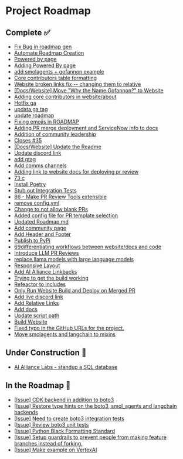 # Project Roadmap

<!--
  This file is automatically generated from GitHub issues.
  Do not edit this file directly. Instead, update the corresponding issues.
  The roadmap will be regenerated every Monday at 00:00 UTC.
-->

## Complete ✅
- [Fix Bug in roadmap gen](https://github.com/The-AI-Alliance/gofannon/pull/155)
- [Automate Roadmap Creation](https://github.com/The-AI-Alliance/gofannon/pull/150)
- [Powered by page](https://github.com/The-AI-Alliance/gofannon/pull/147)
- [Adding Powered By page](https://github.com/The-AI-Alliance/gofannon/pull/145)
- [add smolagents + gofannon example](https://github.com/The-AI-Alliance/gofannon/pull/141)
- [Core contributors table formatting](https://github.com/The-AI-Alliance/gofannon/pull/139)
- [Website broken links fix -- changing them to relative](https://github.com/The-AI-Alliance/gofannon/pull/138)
- [[Docs/Website] Move "Why the Name Gofannon?" to Website](https://github.com/The-AI-Alliance/gofannon/pull/132)
- [Adding core contributors in website/about](https://github.com/The-AI-Alliance/gofannon/pull/131)
- [Hotfix ga](https://github.com/The-AI-Alliance/gofannon/pull/130)
- [updata ga tag](https://github.com/The-AI-Alliance/gofannon/pull/129)
- [update roadmap](https://github.com/The-AI-Alliance/gofannon/pull/125)
- [Fixing emojis in ROADMAP](https://github.com/The-AI-Alliance/gofannon/pull/123)
- [Adding PR merge deployment and ServiceNow info to docs](https://github.com/The-AI-Alliance/gofannon/pull/121)
- [Addition of community leadership](https://github.com/The-AI-Alliance/gofannon/pull/117)
- [Closes #35](https://github.com/The-AI-Alliance/gofannon/pull/107)
- [[Docs/Website] Update the Readme](https://github.com/The-AI-Alliance/gofannon/pull/103)
- [Update discord link](https://github.com/The-AI-Alliance/gofannon/pull/102)
- [add gtag](https://github.com/The-AI-Alliance/gofannon/pull/100)
- [Add comms channels](https://github.com/The-AI-Alliance/gofannon/pull/97)
- [Adding link to website docs for deploying pr review](https://github.com/The-AI-Alliance/gofannon/pull/93)
- [73 c](https://github.com/The-AI-Alliance/gofannon/pull/91)
- [Install Poetry](https://github.com/The-AI-Alliance/gofannon/pull/90)
- [Stub out Integration Tests](https://github.com/The-AI-Alliance/gofannon/pull/89)
- [86 - Make PR Review Tools extensible](https://github.com/The-AI-Alliance/gofannon/pull/88)
- [remove config.yml](https://github.com/The-AI-Alliance/gofannon/pull/85)
- [Change to not allow blank PRs](https://github.com/The-AI-Alliance/gofannon/pull/84)
- [Added config file for PR template selection](https://github.com/The-AI-Alliance/gofannon/pull/82)
- [Updated Roadmap.md](https://github.com/The-AI-Alliance/gofannon/pull/81)
- [Add community page](https://github.com/The-AI-Alliance/gofannon/pull/80)
- [Add Header and Footer](https://github.com/The-AI-Alliance/gofannon/pull/77)
- [Publish to PyPi](https://github.com/The-AI-Alliance/gofannon/pull/73)
- [69differentiating workflows between website/docs and code](https://github.com/The-AI-Alliance/gofannon/pull/72)
- [Introduce LLM PR Reviews](https://github.com/The-AI-Alliance/gofannon/pull/68)
- [replace llama models with large language models](https://github.com/The-AI-Alliance/gofannon/pull/63)
- [Responsive Layout](https://github.com/The-AI-Alliance/gofannon/pull/62)
- [Add AI Alliance Linkbacks](https://github.com/The-AI-Alliance/gofannon/pull/60)
- [Trying to get the build working](https://github.com/The-AI-Alliance/gofannon/pull/59)
- [Refeactor to includes](https://github.com/The-AI-Alliance/gofannon/pull/58)
- [Only Run Website Build and Deploy on Merged PR](https://github.com/The-AI-Alliance/gofannon/pull/56)
- [Add live discord link](https://github.com/The-AI-Alliance/gofannon/pull/55)
- [Add Relative Links](https://github.com/The-AI-Alliance/gofannon/pull/52)
- [Add docs](https://github.com/The-AI-Alliance/gofannon/pull/48)
- [Update script path](https://github.com/The-AI-Alliance/gofannon/pull/47)
- [Build Website](https://github.com/The-AI-Alliance/gofannon/pull/46)
- [Fixed typo in the GitHub URLs for the project.](https://github.com/The-AI-Alliance/gofannon/pull/45)
- [Move smolagents and langchain to mixins](https://github.com/The-AI-Alliance/gofannon/pull/44)

## Under Construction 🚧
- [AI Alliance Labs - standup a SQL database](https://github.com/The-AI-Alliance/gofannon/issues/144)

## In the Roadmap 📅
- [[Issue] CDK backend in addition to boto3](https://github.com/The-AI-Alliance/gofannon/issues/115)
- [[Issue] Restore type hints on the boto3, smol_agents and langchain backends](https://github.com/The-AI-Alliance/gofannon/issues/114)
- [[Issue] Need to create boto3 integration tests](https://github.com/The-AI-Alliance/gofannon/issues/113)
- [[Issue] Review boto3 unit tests](https://github.com/The-AI-Alliance/gofannon/issues/112)
- [[Issue] Python Black Formatting Standard](https://github.com/The-AI-Alliance/gofannon/issues/108)
- [[Issue] Setup guardrails to prevent people from making feature branches instead of forking.](https://github.com/The-AI-Alliance/gofannon/issues/65)
- [[Issue] Make example on VertexAI](https://github.com/The-AI-Alliance/gofannon/issues/64)